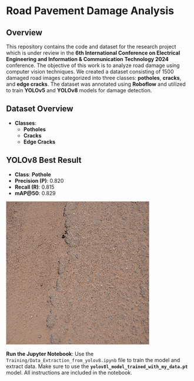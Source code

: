 # Road Pavement Damage Analysis

## Overview

This repository contains the code and dataset for the research project which is under review in the **6th International Conference on Electrical Engineering and Information & Communication Technology 2024** conference. The objective of this work is to analyze road damage using computer vision techniques. We created a dataset consisting of 1500 damaged road images categorized into three classes: **potholes**, **cracks**, and **edge cracks**. The dataset was annotated using **Roboflow** and utilized to train **YOLOv5** and **YOLOv8** models for damage detection.

## Dataset Overview

- **Classes**:
  - **Potholes**
  - **Cracks**
  - **Edge Cracks**


## YOLOv8 Best Result

- **Class**: **Pothole**
- **Precision (P)**: 0.820
- **Recall (R)**: 0.815
- **mAP@50**: 0.829

![Output Animation](output.gif)

**Run the Jupyter Notebook**:
  Use the `Training/Data_Extraction_from_yolov8.ipynb` file to train the model and extract data. Make sure to use the **`yolov8l_model_trained_with_my_data.pt`** model. All instructions are included in the notebook.
